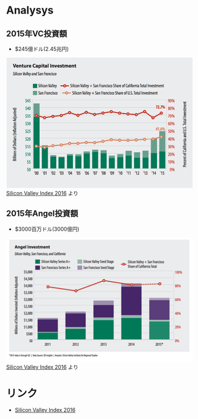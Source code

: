# Analysys

## 2015年VC投資額

* $245億ドル(2.45兆円)

![](/img/invest2015.png)
[Silicon Valley Index 2016](https://www.jointventure.org/images/stories/pdf/index2016.pdf) より

## 2015年Angel投資額

* $3000百万ドル(3000億円)

![](/img/angel2015.png)
[Silicon Valley Index 2016](https://www.jointventure.org/images/stories/pdf/index2016.pdf) より

# リンク

* [Silicon Valley Index 2016](https://www.jointventure.org/images/stories/pdf/index2016.pdf)